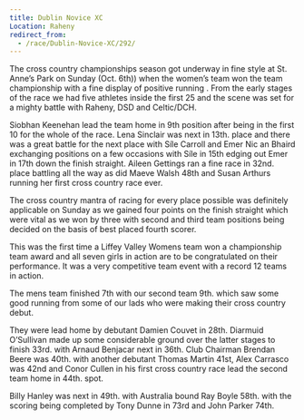 ```yaml
---
title: Dublin Novice XC
Location: Raheny
redirect_from:
  - /race/Dublin-Novice-XC/292/
---
```


The cross country championships season got underway in fine style at St. Anne’s
Park on Sunday (Oct. 6th)) when the women’s team won the team championship with
a fine display of positive running . From the early stages of the race we had
five athletes inside the first 25 and the scene was set for a mighty battle
with Raheny, DSD and Celtic/DCH.

Siobhan Keenehan lead the team home in 9th position after being in the first 10
for the whole of the race. Lena Sinclair was next in 13th. place and there was
a great battle for the next place with Síle Carroll and Emer Nic an Bhaird
exchanging positions on a few occasions with Síle in 15th edging out Emer in
17th down the finish straight. Aileen Gettings ran a fine race in 32nd. place
battling all the way as did Maeve Walsh 48th and Susan Arthurs running her
first cross country race ever.

The cross country mantra of racing for every place possible was definitely
applicable on Sunday as we gained four points on the finish straight which were
vital as we won by three with second and third team positions being decided on
the basis of best placed fourth scorer.

This was the first time a Liffey Valley Womens team won a championship team
award and all seven girls in action are to be congratulated on their
performance. It was a very competitive team event with a record 12 teams in
action.

The mens team finished 7th with our second team 9th. which saw some good
running from some of our lads who were making their cross country debut. 

They were lead home by debutant Damien Couvet in 28th. Diarmuid O’Sullivan made
up some considerable ground over the latter stages to finish 33rd. with Arnaud
Benjacar next in 36th. Club Chairman Brendan Beere was 40th. with another
debutant Thomas Martin 41st, Alex Carrasco was 42nd and Conor Cullen in his
first cross country race lead the second team home in 44th. spot.

Billy Hanley was next in 49th. with Australia bound Ray Boyle 58th. with the
scoring being completed by Tony Dunne in 73rd and John Parker 74th.
